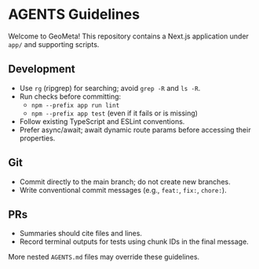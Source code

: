 # AGENTS Guidelines

Welcome to GeoMeta! This repository contains a Next.js application under `app/` and supporting scripts.

## Development
- Use `rg` (ripgrep) for searching; avoid `grep -R` and `ls -R`.
- Run checks before committing:
  - `npm --prefix app run lint`
  - `npm --prefix app test` (even if it fails or is missing)
- Follow existing TypeScript and ESLint conventions.
- Prefer async/await; await dynamic route params before accessing their properties.

## Git
- Commit directly to the main branch; do not create new branches.
- Write conventional commit messages (e.g., `feat:`, `fix:`, `chore:`).

## PRs
- Summaries should cite files and lines.
- Record terminal outputs for tests using chunk IDs in the final message.

More nested `AGENTS.md` files may override these guidelines.
